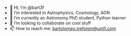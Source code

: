 - 👋 Hi, I’m @bart3f
- 👀 I’m interested in Astrophysics, Cosmology, AGN
- 🌱 I’m currently an Astronomy PhD student, Python learner
- 💞️ I’m looking to collaborate on cool stuff
- 📫 How to reach me: bartolomeo.trefoloni@unifi.com

<!---
bart3f/bart3f is a ✨ special ✨ repository because its `README.md` (this file) appears on your GitHub profile.
You can click the Preview link to take a look at your changes.
--->
